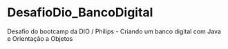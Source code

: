 # DesafioDio_BancoDigital
Desafio do bootcamp da DIO / Philips - Criando um banco digital com Java e Orientação a Objetos

